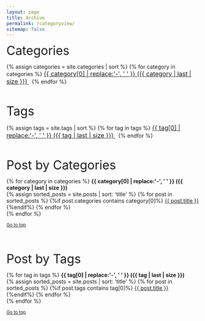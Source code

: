 ```yaml
---
layout: page
title: Archive
permalink: /categoryview/
sitemap: false
---
```

    
<font size="6">Categories</font>
<div>
    {% assign categories = site.categories | sort %}
    {% for category in categories %}
     <span class="site-category">
        <a href="#{{ category | first | slugify }}">
               <font size="3"> {{ category[0] | replace:'-', ' ' }} ({{ category | last | size }}) </font>
        </a>
        &nbsp;
    </span>
    {% endfor %}
</div>

<br>
<br>

<font size="6">Tags</font>
<div>
    {% assign tags = site.tags | sort %}
    {% for tag in tags %}
     <span class="site-tag">
        <a href="#{{ tag | first | slugify }}">
               <font size="3"> {{ tag[0] | replace:'-', ' ' }} ({{ tag | last | size }}) </font>
        </a>
        &nbsp;
    </span>
    {% endfor %}
</div>

<br>
<br>


<font size="6">Post by Categories</font>
<div id="category-index">
    {% for category in categories %}
        <a name="{{ category[0] }}"></a><strong>{{ category[0] | replace:'-', ' ' }} ({{ category | last | size }}) </strong>
        <br>
    {% assign sorted_posts = site.posts | sort: 'title' %}
    {% for post in sorted_posts %}
    {%if post.categories contains category[0]%}
     <a href="{{ site.baseurl }}{{ post.url }}" title="{{ post.title }}">{{ post.title }}</a>
    <br>
    {%endif%}
    {% endfor %}
    <br>
    {% endfor %}
</div>

<small><a href="#">Go to top</a></small>

<br>
<br>


<font size="6">Post by Tags</font>
<div id="tag-index">
    {% for tag in tags %}
        <a name="{{ tag[0] }}"></a><strong>{{ tag[0] | replace:'-', ' ' }} ({{ tag | last | size }}) </strong>
        <br>
    {% assign sorted_posts = site.posts | sort: 'title' %}
    {% for post in sorted_posts %}
    {%if post.tags contains tag[0]%}
     <a href="{{ site.baseurl }}{{ post.url }}" title="{{ post.title }}">{{ post.title }}</a>
    <br>
    {%endif%}
    {% endfor %}
    <br>
    {% endfor %}
</div>

<small><a href="#">Go to top</a></small>
